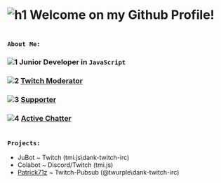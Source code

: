 # ![h1](https://cdn.frankerfacez.com/emote/257284/1) Welcome on my Github Profile!

``` 

```
### ```About Me:``` 
### ![1](https://cdn.frankerfacez.com/emote/496280/1) Junior Developer in `JavaScript`
### ![2](https://cdn.frankerfacez.com/emote/145916/1) [Twitch Moderator](https://modlookup.3v.fi/u/jubewe)
### ![3](https://cdn.frankerfacez.com/emote/310163/1) [Supporter](https://twitch.tv/jubewe)
### ![4](https://cdn.betterttv.net/emote/618c77311f8ff7628e6d5b8f/1x) [Active Chatter](https://twitch.tv/jubewe)

``` 

```
### ```Projects:```

- JuBot ~ Twitch (tmi.js\dank-twitch-irc)
- Colabot ~ Discord/Twitch (tmi.js)
- [Patrick71z](./patrick71z) ~ Twitch-Pubsub (@twurple\dank-twitch-irc)
